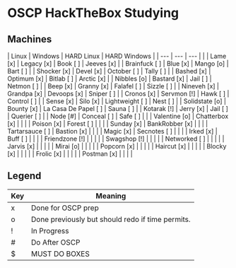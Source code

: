 # OSCP HackTheBox Studying

## Machines

| Linux            | Windows         | HARD Linux            | HARD Windows  |
| ---              | ---             | ---                   |               |
| Lame        [x]  | Legacy     [x]  | Book             [ ]  | Jeeves   [x]  |
| Brainfuck   [ ]  | Blue       [x]  | Mango            [o]  | Bart     [ ]  |
| Shocker     [x]  | Devel      [x]  | October          [ ]  | Tally    [ ]  |
| Bashed      [x]  | Optimum    [x]  | Bitlab           [ ]  | Arctic   [x]  |
| Nibbles     [o]  | Bastard    [x]  | Jail             [ ]  | Netmon   [ ]  |
| Beep        [x]  | Granny     [x]  | Falafel          [ ]  | Sizzle   [ ]  |
| Nineveh     [x]  | Grandpa    [x]  | Devoops          [x]  | Sniper   [ ]  |
| Cronos      [x]  | Servmon    [!]  | Hawk             [ ]  | Control  [ ]  |
| Sense       [x]  | Silo       [x]  | Lightweight      [ ]  | Nest     [ ]  |
| Solidstate  [o]  | Bounty     [x]  | La Casa De Papel [ ]  | Sauna    [ ]  |
| Kotarak     [!]  | Jerry      [x]  | Jail             [ ]  | Querier  [ ]  |
| Node        [#]  | Conceal    [ ]  | Safe             [ ]  |               |
| Valentine   [o]  | Chatterbox [x]  |                       |               |
| Poison      [x]  | Forest     [ ]  |                       |               |
| Sunday      [x]  | BankRobber [x]  |                       |               |
| Tartarsauce [ ]  | Bastion    [x]  |                       |               |
| Magic       [x]  | Secnotes   [ ]  |                       |               |
| Irked       [x]  | Buff       [ ]  |                       |               |
| Friendzone  [!]  |                 |                       |               |
| Swagshop    [!]  |                 |                       |               |
| Networked   [ ]  |                 |                       |               |
| Jarvis      [x]  |                 |                       |               |
| Mirai       [o]  |                 |                       |               |
| Popcorn     [x]  |                 |                       |               |
| Haircut     [x]  |                 |                       |               |
| Blocky      [x]  |                 |                       |               |
| Frolic      [x]  |                 |                       |               |
| Postman     [x]  |                 |                       |               |

## Legend

| Key  | Meaning                                           |
| ---  | ---                                               |
| x    | Done for OSCP prep                                |
| o    | Done previously but should redo if time permits.  |
| !    | In Progress                                       |
| #    | Do After OSCP                                     |
| $    | MUST DO BOXES                                     |
